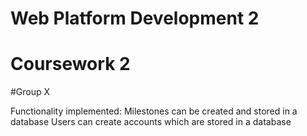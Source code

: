 # Web Platform Development 2
# Coursework 2
#Group X

Functionality implemented:
Milestones can be created and stored in a database
Users can create accounts which are stored in a database